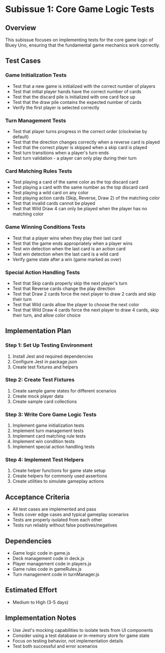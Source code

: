 # Subissue 1: Core Game Logic Tests

## Overview
This subissue focuses on implementing tests for the core game logic of Bluey Uno, ensuring that the fundamental game mechanics work correctly.

## Test Cases

### Game Initialization Tests
- Test that a new game is initialized with the correct number of players
- Test that initial player hands have the correct number of cards
- Test that the discard pile is initialized with one card face up
- Test that the draw pile contains the expected number of cards
- Verify the first player is selected correctly

### Turn Management Tests
- Test that player turns progress in the correct order (clockwise by default)
- Test that the direction changes correctly when a reverse card is played
- Test that the correct player is skipped when a skip card is played
- Test turn transitions when a player's turn ends
- Test turn validation - a player can only play during their turn

### Card Matching Rules Tests
- Test playing a card of the same color as the top discard card
- Test playing a card with the same number as the top discard card
- Test playing a wild card on any color
- Test playing action cards (Skip, Reverse, Draw 2) of the matching color
- Test that invalid cards cannot be played
- Test that Wild Draw 4 can only be played when the player has no matching color

### Game Winning Conditions Tests
- Test that a player wins when they play their last card
- Test that the game ends appropriately when a player wins
- Test win detection when the last card is an action card
- Test win detection when the last card is a wild card
- Verify game state after a win (game marked as over)

### Special Action Handling Tests
- Test that Skip cards properly skip the next player's turn
- Test that Reverse cards change the play direction
- Test that Draw 2 cards force the next player to draw 2 cards and skip their turn
- Test that Wild cards allow the player to choose the next color
- Test that Wild Draw 4 cards force the next player to draw 4 cards, skip their turn, and allow color choice

## Implementation Plan

### Step 1: Set Up Testing Environment
1. Install Jest and required dependencies
2. Configure Jest in package.json
3. Create test fixtures and helpers

### Step 2: Create Test Fixtures
1. Create sample game states for different scenarios
2. Create mock player data
3. Create sample card collections

### Step 3: Write Core Game Logic Tests
1. Implement game initialization tests
2. Implement turn management tests
3. Implement card matching rule tests
4. Implement win condition tests
5. Implement special action handling tests

### Step 4: Implement Test Helpers
1. Create helper functions for game state setup
2. Create helpers for commonly used assertions
3. Create utilities to simulate gameplay actions

## Acceptance Criteria
- All test cases are implemented and pass
- Tests cover edge cases and typical gameplay scenarios
- Tests are properly isolated from each other
- Tests run reliably without false positives/negatives

## Dependencies
- Game logic code in game.js
- Deck management code in deck.js
- Player management code in players.js
- Game rules code in gameRules.js
- Turn management code in turnManager.js

## Estimated Effort
- Medium to High (3-5 days)

## Implementation Notes
- Use Jest's mocking capabilities to isolate tests from UI components
- Consider using a test database or in-memory store for game state
- Focus on testing behavior, not implementation details
- Test both successful and error scenarios